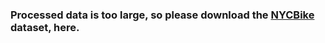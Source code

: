 ### Processed data is too large, so please download the [NYCBike](https://data.cityofnewyork.us/) dataset, here.


